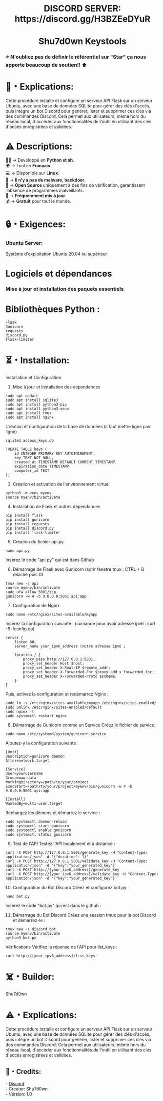 <h1 align="center">DISCORD SERVER: https://discord.gg/H3BZEeDYuR</h1> 
<h1 align="center">Shu7d0wn Keystools</h1> 

<p>
  <h3>⭐ N'oubliez pas de définir le référentiel sur "Star" ça nous apporte beaucoup de soutien!! ⬆️</h3>
</p>

<h1>📜・Explications:</h1>

<p>
Cette procédure installe et configure un serveur API Flask sur un serveur Ubuntu, avec une base de données SQLite pour gérer des clés d'accès, puis intègre un bot Discord pour générer, lister et supprimer ces clés via des commandes Discord. Cela permet aux utilisateurs, même hors du réseau local, d'accéder aux fonctionnalités de l'outil en utilisant des clés d'accès enregistrées et validées.
</p>

<h1>⚠️ Descriptions:</h1>

<p>
    👨‍💻 -> Developpé en <strong>Python et sh</strong>.<br>
  🌍 -> Tool en <strong>Français</strong>.<br>
  💻 -> Disponible sur <strong>Linux</strong>.<br>
  🔎 -> <strong>Il n'y a pas de malware</strong>, <strong>backdoor</strong>.<br>
  📂 -> <strong>Open Source</strong> uniquement à des fins de vérification, garantissant l’absence de programmes malveillants.<br>
  🔄 -> <strong>Fréquemment mis à jour</strong>.<br>
  💰 -> <strong>Gratuit</strong> pour tout le monde.<br>
</p>

<h1>🔒・Exigences:</h1>

<h3>Ubuntu Server:</h3>

<p>
Système d'exploitation
Ubuntu 20.04 ou supérieur

<h1>Logiciels et dépendances</h1>
<h3>Mise à jour et installation des paquets essentiels</h3>

<h1>Bibliothèques Python :</h1>

```
Flask
Gunicorn
requests
discord.py
flask-limiter
```
</p>


<h1>⏳・Installation:</h1>

<p>
  
Installation et Configuration
1. Mise à jour et Installation des dépendances
  
```
sudo apt update
sudo apt install sqlite3
sudo apt install python3-pip
sudo apt install python3-venv
sudo apt install tmux
sudo apt install nginx
```
Création et configuration de la base de données (il faut mettre ligne pas ligne)
```
sqlite3 access_keys.db

CREATE TABLE keys (
    id INTEGER PRIMARY KEY AUTOINCREMENT,
    key TEXT NOT NULL,
    created_at TIMESTAMP DEFAULT CURRENT_TIMESTAMP,
    expiration_date TIMESTAMP,
    computer_id TEXT
);
```
3. Création et activation de l'environnement virtuel
```
python3 -m venv myenv
source myenv/bin/activate
```
4. Installation de Flask et autres dépendances
```
pip install flask
pip install gunicorn
pip install requests
pip install discord.py
pip install flask-limiter
```
5. Création du fichier api.py
```
nano api.py
```
Insérez le code "api.py" qui est dans Github

6. Démarrage de Flask avec Gunicorn (sorir fenetre tnux : CTRL + B  relaché puis D)
```
tmux new -s api
source myenv/bin/activate
sudo ufw allow 5001/tcp
gunicorn -w 4 -b 0.0.0.0:5001 api:app
```
7. Configuration de Nginx
```
sudo nano /etc/nginx/sites-available/myapp
```
Insérez la configuration suivante : (comande pour avoir adresse ipv6 :  curl -6 ifconfig.co)
```
server {
    listen 80;
    server_name your_ipv6_address (votre adresse ipv6 ;

    location / {
        proxy_pass http://127.0.0.1:5001;
        proxy_set_header Host $host;
        proxy_set_header X-Real-IP $remote_addr;
        proxy_set_header X-Forwarded-For $proxy_add_x_forwarded_for;
        proxy_set_header X-Forwarded-Proto $scheme;
    }
}
```
Puis, activez la configuration et redémarrez Nginx :
```
sudo ln -s /etc/nginx/sites-available/myapp /etc/nginx/sites-enabled/
sudo unlink /etc/nginx/sites-enabled/default
sudo nginx -t
sudo systemctl restart nginx
```
8. Démarrage de Gunicorn comme un Service
Créez le fichier de service :
```
sudo nano /etc/systemd/system/gunicorn.service
```
Ajoutez-y la configuration suivante :
```
[Unit]
Description=gunicorn daemon
After=network.target

[Service]
User=yourusername
Group=www-data
WorkingDirectory=/path/to/your/project
ExecStart=/path/to/your/project/myenv/bin/gunicorn -w 4 -b 0.0.0.0:5001 api:app

[Install]
WantedBy=multi-user.target
```
Rechargez les démons et démarrez le service :
```
sudo systemctl daemon-reload
sudo systemctl start gunicorn
sudo systemctl enable gunicorn
sudo systemctl status gunicorn
```
9. Test de l'API
Testez l'API localement et à distance :
```
curl -X POST http://127.0.0.1:5001/generate_key -H "Content-Type: application/json" -d '{"duration": 1}'
curl -X POST http://127.0.0.1:5001/validate_key -H "Content-Type: application/json" -d '{"key":"your_generated_key"}'
curl -X POST http://[your_ipv6_address]/generate_key
curl -X POST http://[your_ipv6_address]/validate_key -H "Content-Type: application/json" -d '{"key":"your_generated_key"}'
```
10. Configuration du Bot Discord
Créez et configurez bot.py :
```
nano bot.py
```
Insérez le code "bot.py" qui est dans le github :

11. Démarrage du Bot Discord
Créez une session tmux pour le bot Discord et démarrez-le :
```
tmux new -s discord_bot
source myenv/bin/activate
python3 bot.py
```
Vérifications
Vérifiez la réponse de l'API pour list_keys :
```
curl http://[your_ipv6_address]/list_keys
```

</p>

<h1>☠️・Builder:</h1>

Shu7d0wn

<h1>⚠️・Explications:</h1>

<p>
Cette procédure installe et configure un serveur API Flask sur un serveur Ubuntu, avec une base de données SQLite pour gérer des clés d'accès, puis intègre un bot Discord pour générer, lister et supprimer ces clés via des commandes Discord. Cela permet aux utilisateurs, même hors du réseau local, d'accéder aux fonctionnalités de l'outil en utilisant des clés d'accès enregistrées et validées.
</p>

<h2>🔗・Credits:</h2>

<p>
  - <a href="https://discord.gg/H3BZEeDYuR">Discord</a><br>
  - Creator: Shu7d0wn<br>
  - Version: 1.0
</p>
